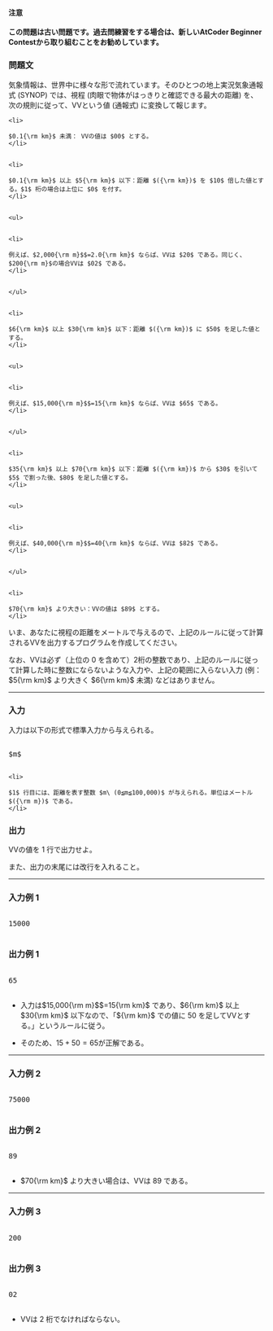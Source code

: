 
<div>



<div>

#### 注意

<p>


<b>

この問題は古い問題です。過去問練習をする場合は、新しいAtCoder Beginner Contestから取り組むことをお勧めしています。
</b>


</p>

### 問題文

<section>


気象情報は、世界中に様々な形で流れています。そのひとつの地上実況気象通報式 (SYNOP) では、視程 (肉眼で物体がはっきりと確認できる最大の距離) を、次の規則に従って、VVという値 (通報式) に変換して報じます。
```
<li>

$0.1{\rm km}$ 未満： VVの値は $00$ とする。
</li>


<li>

$0.1{\rm km}$ 以上 $5{\rm km}$ 以下：距離 $({\rm km})$ を $10$ 倍した値とする。$1$ 桁の場合は上位に $0$ を付す。
</li>


<ul>


<li>

例えば、$2,000{\rm m}$$=2.0{\rm km}$ ならば、VVは $20$ である。同じく、$200{\rm m}$の場合VVは $02$ である。
</li>


</ul>


<li>

$6{\rm km}$ 以上 $30{\rm km}$ 以下：距離 $({\rm km})$ に $50$ を足した値とする。
</li>


<ul>


<li>

例えば、$15,000{\rm m}$$=15{\rm km}$ ならば、VVは $65$ である。
</li>


</ul>


<li>

$35{\rm km}$ 以上 $70{\rm km}$ 以下：距離 $({\rm km})$ から $30$ を引いて $5$ で割った後、$80$ を足した値とする。
</li>


<ul>


<li>

例えば、$40,000{\rm m}$$=40{\rm km}$ ならば、VVは $82$ である。
</li>


</ul>


<li>

$70{\rm km}$ より大きい：VVの値は $89$ とする。
</li>

```

いま、あなたに視程の距離をメートルで与えるので、上記のルールに従って計算されるVVを出力するプログラムを作成してください。


なお、VVは必ず（上位の $0$ を含めて）$2$桁の整数であり、上記のルールに従って計算した時に整数にならないような入力や、上記の範囲に入らない入力 (例：$5{\rm km}$ より大きく $6{\rm km}$ 未満) などはありません。

</section>


</div>

----

<div>


<div>

### 入力

<section>


入力は以下の形式で標準入力から与えられる。

<pre>

$m$

</pre>

```
<li>

$1$ 行目には、距離を表す整数 $m\ (0≦m≦100,000)$ が与えられる。単位はメートル $({\rm m})$ である。
</li>

```

</section>


</div>


<div>

### 出力

<section>


VVの値を $1$ 行で出力せよ。

また、出力の末尾には改行を入れること。

</section>


</div>


</div>

----

<div>

### 入力例 1

<section>


<pre>

15000

</pre>


</section>


</div>


<div>

### 出力例 1

<section>


<pre>

65

</pre>


<ul>


<li>

入力は$15,000{\rm m}$$=15{\rm km}$ であり、$6{\rm km}$ 以上 $30{\rm km}$ 以下なので、「${\rm km}$ での値に $50$ を足してVVとする。」というルールに従う。
</li>


<li>

そのため、$15+50=65$が正解である。
</li>


</ul>


</section>


</div>

----

<div>

### 入力例 2

<section>


<pre>

75000

</pre>


</section>


</div>


<div>

### 出力例 2

<section>


<pre>

89

</pre>


<ul>


<li>

$70{\rm km}$ より大きい場合は、VVは $89$ である。
</li>


</ul>


</section>


</div>

----

<div>

### 入力例 3

<section>


<pre>

200

</pre>


</section>


</div>


<div>

### 出力例 3

<section>


<pre>

02

</pre>


<ul>


<li>

VVは $2$ 桁でなければならない。
</li>


</ul>


</section>


</div>



</div>

